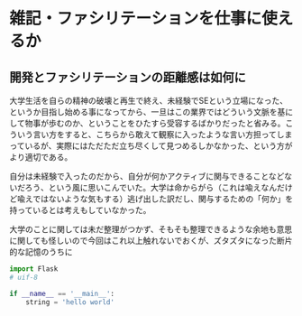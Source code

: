 # 雑記・ファシリテーションを仕事に使えるか

## 開発とファシリテーションの距離感は如何に

大学生活を自らの精神の破壊と再生で終え、未経験でSEという立場になった、というか目指し始める事になってから、一旦はこの業界ではどういう文脈を基にして物事が歩むのか、ということをひたすら受容するばかりだったと省みる。こういう言い方をすると、こちらから敢えて観察に入ったような言い方担ってしまっているが、実際にはただただ立ち尽くして見つめるしかなかった、という方がより適切である。

自分は未経験で入ったのだから、自分が何かアクティブに関与できることなどないだろう、という風に思いこんでいた。大学は命からがら（これは喩えなんだけど喩えではないような気もする）逃げ出した訳だし、関与するための「何か」を持っているとは考えもしていなかった。

大学のことに関しては未だ整理がつかず、そもそも整理できるような余地も意思に関しても怪しいので今回はこれ以上触れないでおくが、ズタズタになった断片的な記憶のうちに

```python
import Flask
# uif-8

if __name__ == '__main__':
    string = 'hello world'
```